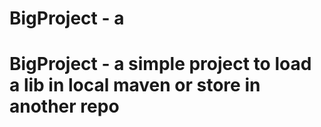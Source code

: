 # BigProject - a 
# BigProject - a simple project to load a lib in local maven or store in another repo
